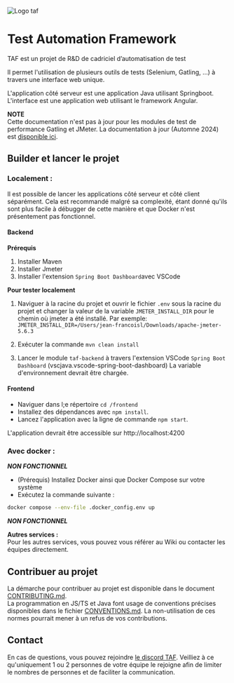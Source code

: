 ![Logo taf](./logo_taf.png)

# Test Automation Framework

TAF est un projet de R&amp;D de cadriciel d’automatisation de test

Il permet l'utilisation de plusieurs outils de tests (Selenium, Gatling, ...) à travers une interface web unique.

L'application côté serveur est une application Java utilisant Springboot.
L'interface est une application web utilisant le framework Angular.

**NOTE**  
Cette documentation n'est pas à jour pour les modules de test de performance Gatling et JMeter.
La documentation à jour (Automne 2024) est [disponible ici](./documentation/README.md).

## Builder et lancer le projet

### Localement :

Il est possible de lancer les applications côté serveur et côté client séparément. Cela est recommandé malgré sa complexité, étant donné qu'ils sont plus facile à débugger de cette manière et que Docker n'est présentement pas fonctionnel.

#### Backend

**Prérequis**
1. Installer Maven
2. Installer Jmeter
3. Installer l'extension `Spring Boot Dashboard`avec VSCode

**Pour tester localement**
1. Naviguer à la racine du projet et ouvrir le fichier `.env` sous la racine du projet et changer la valeur de la variable `JMETER_INSTALL_DIR` pour le chemin où jmeter a été installé. Par exemple: `JMETER_INSTALL_DIR=/Users/jean-francoisl/Downloads/apache-jmeter-5.6.3`

2. Exécuter la commande `mvn clean install`

3. Lancer le module `taf-backend` à travers l'extension VSCode `Spring Boot Dashboard` (vscjava.vscode-spring-boot-dashboard)
La variable d'environnement devrait être chargée.

#### Frontend
- Naviguer dans l;e répertoire `cd /frontend`
- Installez des dépendances avec `npm install`.
- Lancez l'application avec la ligne de commande `npm start`.

L'application devrait être accessible sur http://localhost:4200

### Avec docker :

***NON FONCTIONNEL***
- (Prérequis) Installez Docker ainsi que Docker Compose sur votre système
- Exécutez la commande suivante :
```bash
docker compose --env-file .docker_config.env up
```
***NON FONCTIONNEL***

**Autres services :**  
Pour les autres services, vous pouvez vous référer au Wiki ou contacter les équipes directement.

## Contribuer au projet

La démarche pour contribuer au projet est disponible dans le document [CONTRIBUTING.md](./CONTRIBUTING.md).  
La programmation en JS/TS et Java font usage de conventions précises disponibles dans le fichier [CONVENTIONS.md](./documentation/CONVENTIONS.md). La non-utilisation de ces normes pourrait mener à un refus de vos contributions.

## Contact

En cas de questions, vous pouvez rejoindre [le discord TAF](https://discord.gg/TYrqTdHEqk). Veilliez à ce qu'uniquement 1 ou 2 personnes de votre équipe le rejoigne afin de limiter le nombres de personnes et de faciliter la communication.